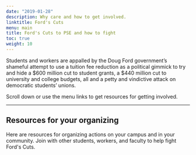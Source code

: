 ```yaml
---
date: "2019-01-28"
description: Why care and how to get involved.
linktitle: Ford's Cuts
menu: main
title: Ford's Cuts to PSE and how to fight
toc: true
weight: 10
---
```

Students and workers are appalled by the Doug Ford government’s shameful attempt to use a tuition fee reduction as a political gimmick to try and hide a $600 million cut to student grants, a $440 million cut to university and college budgets, all and a petty and vindictive attack on democratic students’ unions. 

Scroll down or use the menu links to get resources for getting involved.
 

---

## Resources for your organizing

Here are resources for organizing actions on your campus and in your community. Join with other students, workers, and faculty to help fight Ford's Cuts.
